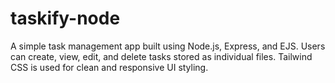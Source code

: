 # taskify-node
A simple task management app built using Node.js, Express, and EJS. Users can create, view, edit, and delete tasks stored as individual files. Tailwind CSS is used for clean and responsive UI styling.
